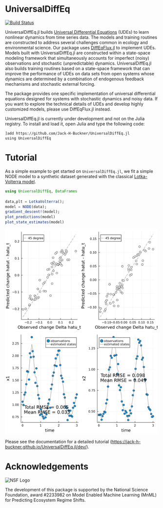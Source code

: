 # UniversalDiffEq

[![Build Status](https://github.com/jarroyoe/UniversalDiffEq.jl/actions/workflows/CI.yml/badge.svg?branch=main)](https://github.com/jarroyoe/UniversalDiffEq.jl/actions/workflows/CI.yml?query=branch%3Amain)

UniversalDiffEq.jl builds [Universal Differential Equations](https://arxiv.org/abs/2001.04385) (UDEs) to learn nonlinear dynamics from time series data. The models and training routines are constructed to address several challenges common in ecology and environmental science. Our package uses [DiffEqFlux.jl](https://github.com/SciML/DiffEqFlux.jl) to implement UDEs. Models built with UniversalDiffEq.jl are constructed within a state-space modeling framework that simultaneously accounts for imperfect (noisy) observations and stochastic (unpredictable) dynamics. UniversalDiffEq.jl also builds training routines based on a state-space framework that can improve the performance of UDEs on data sets from open systems whose dynamics are determined by a combination of endogenous feedback mechanisms and stochastic external forcing. 

The package provides one specific implementation of universal differential equations designed for systems with stochastic dynamics and noisy data. If you want to explore the technical details of UDEs and develop highly customized models, please use DiffEqFlux.jl instead.

UniversalDiffEq.jl is currently under development and not on the Julia registry. To install and load it, open Julia and type the following code:

```
]add https://github.com/Jack-H-Buckner/UniversalDiffEq.jl
using UniversalDiffEq
```

# Tutorial 
As a simple example to get started on `UniversalDiffEq.jl`, we fit a simple NODE model to a synthetic dataset generated with the classical [Lotka-Volterra model](https://en.wikipedia.org/wiki/Lotka%E2%80%93Volterra_equations).

```julia
using UniversalDiffEq, DataFrames

data,plt = LotkaVolterra();
model = NODE(data);
gradient_descent!(model);
plot_predictions(model)
plot_state_estimates(model)
```

<img alt="Lotka-Volterra Predictions" width = "500px" src="lotkaVolterra_example_predictions.png" />

<img alt="Lotka-Volterra States" width = "500px" src="lotkaVolterra_example_states.png" />

Please see the documentation for a detailed tutorial (https://jack-h-buckner.github.io/UniversalDiffEq.jl/dev/).

# Acknowledgements
<img alt="NSF Logo" width="200px" src="NSF_logo.png" />

The development of this package is supported by the National Science Foundation, award \#2233982 on Model Enabled Machine Learning (MnML) for Predicting Ecosystem Regime Shifts.
